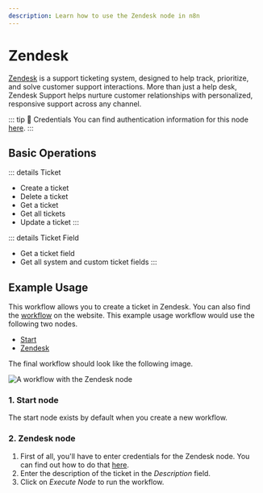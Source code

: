 ```yaml
---
description: Learn how to use the Zendesk node in n8n
---
```


# Zendesk

[Zendesk](https://www.zendesk.com/) is a support ticketing system, designed to help track, prioritize, and solve customer support interactions. More than just a help desk, Zendesk Support helps nurture customer relationships with personalized, responsive support across any channel.

::: tip 🔑 Credentials
You can find authentication information for this node [here](../../../credentials/Zendesk/README.md).
:::

## Basic Operations

::: details Ticket
- Create a ticket
- Delete a ticket
- Get a ticket
- Get all tickets
- Update a ticket
:::

::: details Ticket Field
- Get a ticket field
- Get all system and custom ticket fields
:::


## Example Usage

This workflow allows you to create a ticket in Zendesk. You can also find the [workflow](https://n8n.io/workflows/496) on the website. This example usage workflow would use the following two nodes.
- [Start](../../core-nodes/Start/README.md)
- [Zendesk]()

The final workflow should look like the following image.

![A workflow with the Zendesk node](./workflow.png)

### 1. Start node

The start node exists by default when you create a new workflow.

### 2. Zendesk node

1. First of all, you'll have to enter credentials for the Zendesk node. You can find out how to do that [here](../../../credentials/Zendesk/README.md).
2. Enter the description of the ticket in the *Description* field.
3. Click on *Execute Node* to run the workflow.
